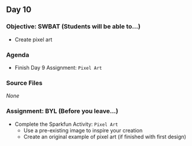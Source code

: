 ## Day 10

### Objective: SWBAT (Students will be able to...)
- Create pixel art

### Agenda
- Finish Day 9 Assignment: `Pixel Art`

### Source Files
_None_

### Assignment: BYL (Before you leave...)
- Complete the Sparkfun Activity: `Pixel Art`
    - Use a pre-existing image to inspire your creation
    - Create an original example of pixel art (if finished with first design)